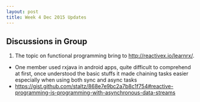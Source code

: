 ```yaml
---
layout: post
title: Week 4 Dec 2015 Updates
---
```


## Discussions in Group

1. The topic on functional programming bring to http://reactivex.io/learnrx/.
  - One member used rxjava in android apps, quite difficult to comprehend at first, once understood the basic stuffs it made chaining tasks easier especially when using both sync and async tasks
  - https://gist.github.com/staltz/868e7e9bc2a7b8c1f754#reactive-programming-is-programming-with-asynchronous-data-streams
